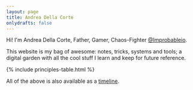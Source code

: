 ```yaml
---
layout: page
title: Andrea Della Corte
onlydrafts: false
---
```


Hi! I'm Andrea Della Corte, Father, Gamer, Chaos-Fighter [@Improbableio](https://twitter.com/improbableio).

This website is my bag of awesome: notes, tricks, systems and tools; a digital garden with all the cool stuff I learn and keep for future reference.

{% include principles-table.html %}

All of the above is also available as a [timeline](/posts).
